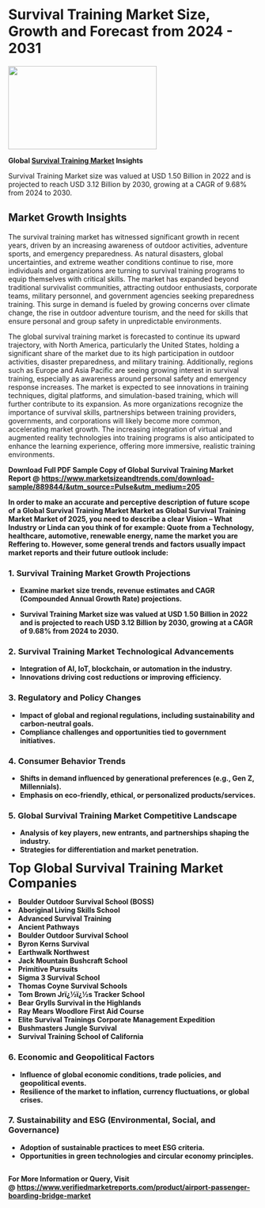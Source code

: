 <H1>Survival Training Market Size, Growth and Forecast from 2024 - 2031</H1><img class="aligncenter size-medium wp-image-584254" src="https://thirdeyenews.in/wp-content/uploads/2024/09/Global-Market-Research-300x168.jpeg" alt="" width="300" height="168" /><p><strong>Global&nbsp;<a href="https://www.marketsizeandtrends.com/download-sample/889844/&amp;utm_source=Pulse&amp;utm_medium=205">Survival Training Market</a> Insights</strong></p><p>Survival Training Market size was valued at USD 1.50 Billion in 2022 and is projected to reach USD 3.12 Billion by 2030, growing at a CAGR of 9.68% from 2024 to 2030.</p><p><h2>Market Growth Insights</h2> <p>The survival training market has witnessed significant growth in recent years, driven by an increasing awareness of outdoor activities, adventure sports, and emergency preparedness. As natural disasters, global uncertainties, and extreme weather conditions continue to rise, more individuals and organizations are turning to survival training programs to equip themselves with critical skills. The market has expanded beyond traditional survivalist communities, attracting outdoor enthusiasts, corporate teams, military personnel, and government agencies seeking preparedness training. This surge in demand is fueled by growing concerns over climate change, the rise in outdoor adventure tourism, and the need for skills that ensure personal and group safety in unpredictable environments.</p> <p><strong></strong></p> <p>The global survival training market is forecasted to continue its upward trajectory, with North America, particularly the United States, holding a significant share of the market due to its high participation in outdoor activities, disaster preparedness, and military training. Additionally, regions such as Europe and Asia Pacific are seeing growing interest in survival training, especially as awareness around personal safety and emergency response increases. The market is expected to see innovations in training techniques, digital platforms, and simulation-based training, which will further contribute to its expansion. As more organizations recognize the importance of survival skills, partnerships between training providers, governments, and corporations will likely become more common, accelerating market growth. The increasing integration of virtual and augmented reality technologies into training programs is also anticipated to enhance the learning experience, offering more immersive, realistic training environments. <p><strong></p><p><span class=""><strong>Download Full PDF Sample Copy of Global Survival Training Market Report</strong> @ <a href="https://www.marketsizeandtrends.com/download-sample/889844/&amp;utm_source=Pulse&amp;utm_medium=205" target="_blank">https://www.marketsizeandtrends.com/download-sample/889844/&amp;utm_source=Pulse&amp;utm_medium=205</a></span></p><p>In order to make an accurate and perceptive description of future scope of a Global&nbsp;Survival Training Market Market as Global&nbsp;Survival Training Market Market of 2025, you need to describe a clear Vision &ndash; What Industry or Linda can you think of for example: Quote from a Technology, healthcare, automotive, renewable energy, name the market you are Reffering to. However, some general trends and factors usually impact market reports and their future outlook include:</p><h3>1.&nbsp;<strong>Survival Training Market Growth Projections</strong></h3><ul><li>Examine market size trends, revenue estimates and CAGR (Compounded Annual Growth Rate) projections.</li><li><p>Survival Training Market size was valued at USD 1.50 Billion in 2022 and is projected to reach USD 3.12 Billion by 2030, growing at a CAGR of 9.68% from 2024 to 2030.</p></li></ul><h3>2.&nbsp;<strong>Survival Training Market Technological Advancements</strong></h3><ul><li>Integration of AI, IoT, blockchain, or automation in the industry.</li><li>Innovations driving cost reductions or improving efficiency.</li></ul><h3>3.&nbsp;<strong>Regulatory and Policy Changes</strong></h3><ul><li>Impact of global and regional regulations, including sustainability and carbon-neutral goals.</li><li>Compliance challenges and opportunities tied to government initiatives.</li></ul><h3>4.&nbsp;<strong>Consumer Behavior Trends</strong></h3><ul><li>Shifts in demand influenced by generational preferences (e.g., Gen Z, Millennials).</li><li>Emphasis on eco-friendly, ethical, or personalized products/services.</li></ul><h3>5.&nbsp;<strong>Global Survival Training Market Competitive Landscape</strong></h3><ul><li>Analysis of key players, new entrants, and partnerships shaping the industry.</li><li>Strategies for differentiation and market penetration.</li></ul><p data-pm-slice="1 1 []"><span style="color: inherit; font-family: inherit; font-size: 25px;">Top Global Survival Training Market Companies</span></p><div class="" data-test-id=""><p><li>Boulder Outdoor Survival School (BOSS)</li><li> Aboriginal Living Skills School</li><li> Advanced Survival Training</li><li> Ancient Pathways</li><li> Boulder Outdoor Survival School</li><li> Byron Kerns Survival</li><li> Earthwalk Northwest</li><li> Jack Mountain Bushcraft School</li><li> Primitive Pursuits</li><li> Sigma 3 Survival School</li><li> Thomas Coyne Survival Schools</li><li> Tom Brown Jrï¿½ï¿½s Tracker School</li><li> Bear Grylls Survival in the Highlands</li><li> Ray Mears Woodlore First Aid Course</li><li> Elite Survival Trainings Corporate Management Expedition</li><li> Bushmasters Jungle Survival</li><li> Survival Training School of California</li></p></div><h3>6.&nbsp;<strong>Economic and Geopolitical Factors</strong></h3><ul><li>Influence of global economic conditions, trade policies, and geopolitical events.</li><li>Resilience of the market to inflation, currency fluctuations, or global crises.</li></ul><h3>7.&nbsp;<strong>Sustainability and ESG (Environmental, Social, and Governance)</strong></h3><ul><li>Adoption of sustainable practices to meet ESG criteria.</li><li>Opportunities in green technologies and circular economy principles.</li></ul><h2><strong style="font-size: 14px;">For More Information or Query, Visit @&nbsp;</strong><a style="background-color: #ffffff; font-size: 14px;" href="https://www.marketsizeandtrends.com/report/survival-training-market-/" target="_blank">https://www.verifiedmarketreports.com/product/airport-passenger-boarding-bridge-market</a></h2>
